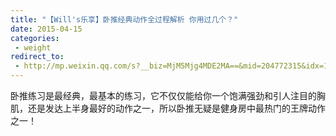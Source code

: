 ```yaml
---
title: "【Will's乐享】卧推经典动作全过程解析 你用过几个？"
date: 2015-04-15
categories:
 - weight
redirect_to:
 - http://mp.weixin.qq.com/s?__biz=MjM5Mjg4MDE2MA==&mid=204772315&idx=1&sn=3c1d6b576c813469d8b3be948ac2c6a9&scene=1&key=1936e2bc22c2ceb57df7be693c51040a6839fed4b334f60eb365c7b963282b4aed324b2ed3ae978c4e6d3837f3fe5a0f&ascene=0&uin=NTI1OTI4MDU1&devicetype=iMac+MacBookPro5%2C5+OSX+OSX+10.10.2+build(14C1514)&version=11020012&pass_ticket=8gOxmPkmjjM0YKFZGHLLzvCjas8nGsibNJs0GtYghDvc%2BLkUQNuhCPq5fF%2Br0qhe 
---
```


卧推练习是最经典，最基本的练习，它不仅仅能给你一个饱满强劲和引人注目的胸肌，还是发达上半身最好的动作之一，所以卧推无疑是健身房中最热门的王牌动作之一！
